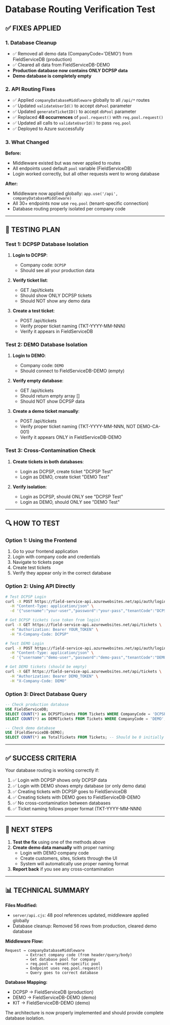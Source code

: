 # Database Routing Verification Test

## ✅ FIXES APPLIED

### 1. Database Cleanup
- ✅ Removed all demo data (CompanyCode='DEMO') from FieldServiceDB (production)
- ✅ Cleared all data from FieldServiceDB-DEMO
- **Production database now contains ONLY DCPSP data**
- **Demo database is completely empty**

### 2. API Routing Fixes
- ✅ Applied `companyDatabaseMiddleware` globally to all `/api/*` routes
- ✅ Updated `validateUserId()` to accept `dbPool` parameter
- ✅ Updated `generateTicketID()` to accept `dbPool` parameter
- ✅ Replaced **48 occurrences** of `pool.request()` with `req.pool.request()`
- ✅ Updated all calls to `validateUserId()` to pass `req.pool`
- ✅ Deployed to Azure successfully

### 3. What Changed

**Before:**
- Middleware existed but was never applied to routes
- All endpoints used default `pool` variable (FieldServiceDB)
- Login worked correctly, but all other requests went to wrong database

**After:**
- Middleware now applied globally: `app.use('/api', companyDatabaseMiddleware)`
- All 30+ endpoints now use `req.pool` (tenant-specific connection)
- Database routing properly isolated per company code

---

## 🧪 TESTING PLAN

### Test 1: DCPSP Database Isolation

1. **Login to DCPSP**:
   - Company code: `DCPSP`
   - Should see all your production data

2. **Verify ticket list**:
   - GET /api/tickets
   - Should show ONLY DCPSP tickets
   - Should NOT show any demo data

3. **Create a test ticket**:
   - POST /api/tickets
   - Verify proper ticket naming (TKT-YYYY-MM-NNN)
   - Verify it appears in FieldServiceDB

### Test 2: DEMO Database Isolation

1. **Login to DEMO**:
   - Company code: `DEMO`
   - Should connect to FieldServiceDB-DEMO (empty)

2. **Verify empty database**:
   - GET /api/tickets
   - Should return empty array []
   - Should NOT show DCPSP data

3. **Create a demo ticket manually**:
   - POST /api/tickets
   - Verify proper ticket naming (TKT-YYYY-MM-NNN, NOT DEMO-CA-001)
   - Verify it appears ONLY in FieldServiceDB-DEMO

### Test 3: Cross-Contamination Check

1. **Create tickets in both databases**:
   - Login as DCPSP, create ticket "DCPSP Test"
   - Login as DEMO, create ticket "DEMO Test"

2. **Verify isolation**:
   - Login as DCPSP, should ONLY see "DCPSP Test"
   - Login as DEMO, should ONLY see "DEMO Test"

---

## 🔍 HOW TO TEST

### Option 1: Using the Frontend

1. Go to your frontend application
2. Login with company code and credentials
3. Navigate to tickets page
4. Create test tickets
5. Verify they appear only in the correct database

### Option 2: Using API Directly

```bash
# Test DCPSP Login
curl -X POST https://field-service-api.azurewebsites.net/api/auth/login \
  -H "Content-Type: application/json" \
  -d '{"username":"your-user","password":"your-pass","tenantCode":"DCPSP"}'

# Get DCPSP tickets (use token from login)
curl -X GET https://field-service-api.azurewebsites.net/api/tickets \
  -H "Authorization: Bearer YOUR_TOKEN" \
  -H "X-Company-Code: DCPSP"

# Test DEMO Login
curl -X POST https://field-service-api.azurewebsites.net/api/auth/login \
  -H "Content-Type: application/json" \
  -d '{"username":"demo-user","password":"demo-pass","tenantCode":"DEMO"}'

# Get DEMO tickets (should be empty)
curl -X GET https://field-service-api.azurewebsites.net/api/tickets \
  -H "Authorization: Bearer DEMO_TOKEN" \
  -H "X-Company-Code: DEMO"
```

### Option 3: Direct Database Query

```sql
-- Check production database
USE FieldServiceDB;
SELECT COUNT(*) as DCPSPTickets FROM Tickets WHERE CompanyCode = 'DCPSP';
SELECT COUNT(*) as DEMOTickets FROM Tickets WHERE CompanyCode = 'DEMO'; -- Should be 0

-- Check demo database
USE [FieldServiceDB-DEMO];
SELECT COUNT(*) as TotalTickets FROM Tickets; -- Should be 0 initially
```

---

## ✅ SUCCESS CRITERIA

Your database routing is working correctly if:

1. ✅ Login with DCPSP shows only DCPSP data
2. ✅ Login with DEMO shows empty database (or only demo data)
3. ✅ Creating tickets with DCPSP goes to FieldServiceDB
4. ✅ Creating tickets with DEMO goes to FieldServiceDB-DEMO
5. ✅ No cross-contamination between databases
6. ✅ Ticket naming follows proper format (TKT-YYYY-MM-NNN)

---

## 🎯 NEXT STEPS

1. **Test the fix** using one of the methods above
2. **Create demo data manually** with proper naming:
   - Login with DEMO company code
   - Create customers, sites, tickets through the UI
   - System will automatically use proper naming format
3. **Report back** if you see any cross-contamination

---

## 📊 TECHNICAL SUMMARY

**Files Modified:**
- `server/api.cjs`: 48 pool references updated, middleware applied globally
- Database cleanup: Removed 56 rows from production, cleared demo database

**Middleware Flow:**
```
Request → companyDatabaseMiddleware
         → Extract company code (from header/query/body)
         → Get database pool for company
         → req.pool = tenant-specific pool
         → Endpoint uses req.pool.request()
         → Query goes to correct database
```

**Database Mapping:**
- DCPSP → FieldServiceDB (production)
- DEMO → FieldServiceDB-DEMO (demo)
- KIT → FieldServiceDB-DEMO (demo)

The architecture is now properly implemented and should provide complete database isolation.
